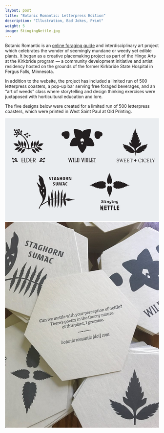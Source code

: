 ```yaml
---
layout: post
title: "Botanic Romantic: Letterpress Edition"
description: "Illustration, Bad Jokes, Print"
weight: 5
image: StingingNettle.jpg
---
```

Botanic Romantic is an [online foraging guide](http://www.botanicromantic.com) and interdisciplinary art project which celebrates the wonder of seemingly mundane or weedy yet edible plants. It began as a creative placemaking project as part of the Hinge Arts at the Kirkbride program — a community development initiative and artist residency hosted on the grounds of the former Kirkbride State Hospital in Fergus Falls, Minnesota.

In addition to the website, the project has included a limited run of 500 letterpress coasters, a pop-up bar serving free foraged beverages, and an “art of weeds” class where storytelling and design thinking exercises were juxtaposed with horticultural education and lore.

The five designs below were created for a limited run of 500 letterpress coasters, which were printed in West Saint Paul at Old Printing. 

![Photo of Coasters](/assets/img/letterpress.png)
![Photo of Coasters](/assets/img/Coasters.jpg)